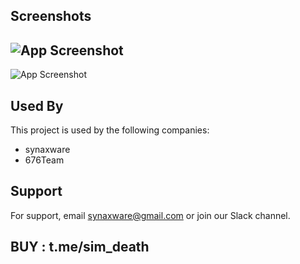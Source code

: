 ## Screenshots

![App Screenshot](https://i.ibb.co/gysLQnS/d3-Zp-QXZN4-KQ.jpg) 
------
![App Screenshot](https://sun9-28.userapi.com/impg/y3SZVSxcnk4fEMcAKFbPcqkAkjuLderInrVpiw/01KhL1tfeV0.jpg?size=580x256&quality=96&sign=669af2acedd6261ed0598bcf3f59e93c&type=album)

## Used By

This project is used by the following companies:

- synaxware
- 676Team

## Support

For support, email synaxware@gmail.com or join our Slack channel.

## BUY : t.me/sim_death
